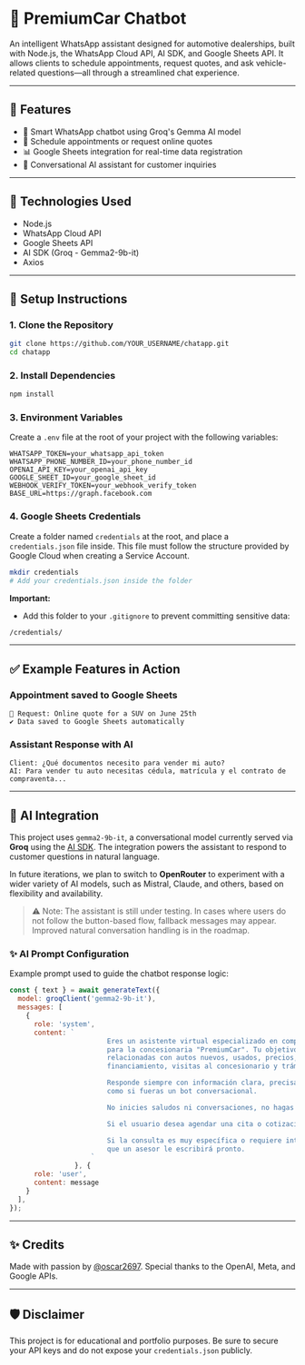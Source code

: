 # 🚗 PremiumCar Chatbot

An intelligent WhatsApp assistant designed for automotive dealerships, built with Node.js, the WhatsApp Cloud API, AI SDK, and Google Sheets API. It allows clients to schedule appointments, request quotes, and ask vehicle-related questions—all through a streamlined chat experience.

---

## 📌 Features

* 🤖 Smart WhatsApp chatbot using Groq's Gemma AI model
* 📆 Schedule appointments or request online quotes
* 📊 Google Sheets integration for real-time data registration
* 🧠 Conversational AI assistant for customer inquiries

---

## 🚀 Technologies Used

* Node.js
* WhatsApp Cloud API
* Google Sheets API
* AI SDK (Groq - Gemma2-9b-it)
* Axios

---

## 📁 Setup Instructions

### 1. Clone the Repository

```bash
git clone https://github.com/YOUR_USERNAME/chatapp.git
cd chatapp
```

### 2. Install Dependencies

```bash
npm install
```

### 3. Environment Variables

Create a `.env` file at the root of your project with the following variables:

```env
WHATSAPP_TOKEN=your_whatsapp_api_token
WHATSAPP_PHONE_NUMBER_ID=your_phone_number_id
OPENAI_API_KEY=your_openai_api_key
GOOGLE_SHEET_ID=your_google_sheet_id
WEBHOOK_VERIFY_TOKEN=your_webhook_verify_token
BASE_URL=https://graph.facebook.com
```

### 4. Google Sheets Credentials

Create a folder named `credentials` at the root, and place a `credentials.json` file inside.
This file must follow the structure provided by Google Cloud when creating a Service Account.

```bash
mkdir credentials
# Add your credentials.json inside the folder
```

**Important:**

* Add this folder to your `.gitignore` to prevent committing sensitive data:

```bash
/credentials/
```

---

## ✅ Example Features in Action

### Appointment saved to Google Sheets

```plaintext
📌 Request: Online quote for a SUV on June 25th
✔️ Data saved to Google Sheets automatically
```

### Assistant Response with AI

```plaintext
Client: ¿Qué documentos necesito para vender mi auto?
AI: Para vender tu auto necesitas cédula, matrícula y el contrato de compraventa...
```

---

## 🧠 AI Integration

This project uses `gemma2-9b-it`, a conversational model currently served via **Groq** using the [AI SDK](https://www.npmjs.com/package/aisdk). The integration powers the assistant to respond to customer questions in natural language.

In future iterations, we plan to switch to **OpenRouter** to experiment with a wider variety of AI models, such as Mistral, Claude, and others, based on flexibility and availability.

> ⚠️ Note: The assistant is still under testing. In cases where users do not follow the button-based flow, fallback messages may appear. Improved natural conversation handling is in the roadmap.

### ✨ AI Prompt Configuration

Example prompt used to guide the chatbot response logic:

```js
const { text } = await generateText({
  model: groqClient('gemma2-9b-it'),
  messages: [
    {
      role: 'system',
      content: `
                        Eres un asistente virtual especializado en compra y venta de vehículos 
                        para la concesionaria "PremiumCar". Tu objetivo es resolver preguntas 
                        relacionadas con autos nuevos, usados, precios, procesos de cotización, 
                        financiamiento, visitas al concesionario y trámites de venta.

                        Responde siempre con información clara, precisa y en lenguaje sencillo, 
                        como si fueras un bot conversacional.

                        No inicies saludos ni conversaciones, no hagas preguntas, no generes texto innecesario.

                        Si el usuario desea agendar una cita o cotización, recomiéndale usar el botón del menú principal.

                        Si la consulta es muy específica o requiere intervención humana, indícale 
                        que un asesor le escribirá pronto.
                    `
                }, {
      role: 'user',
      content: message
    }
  ],
});
```

---

## ✨ Credits

Made with passion by [@oscar2697](https://github.com/oscar2697). Special thanks to the OpenAI, Meta, and Google APIs.

---

## 🛡️ Disclaimer

This project is for educational and portfolio purposes. Be sure to secure your API keys and do not expose your `credentials.json` publicly.
